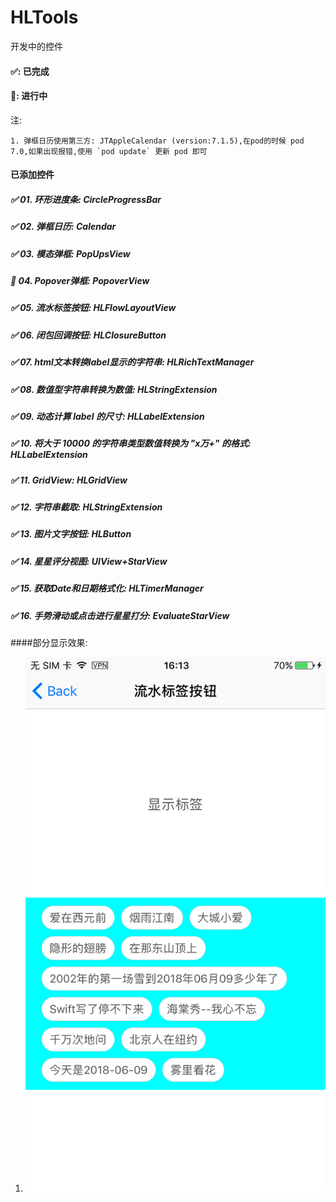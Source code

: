 # HLTools
开发中的控件


#### ✅: 已完成
#### 🐂: 进行中



注:
```
1. 弹框日历使用第三方: JTAppleCalendar (version:7.1.5),在pod的时候 pod 7.0,如果出现报错,使用 `pod update` 更新 pod 即可
```


#### 已添加控件
##### ✅ 01. 环形进度条: CircleProgressBar
##### ✅ 02. 弹框日历: Calendar
##### ✅ 03. 模态弹框: PopUpsView
##### 🐂 04. Popover弹框: PopoverView
##### ✅ 05. 流水标签按钮: HLFlowLayoutView
##### ✅ 06. 闭包回调按钮: HLClosureButton
##### ✅ 07. html文本转换label显示的字符串: HLRichTextManager
##### ✅ 08. 数值型字符串转换为数值: HLStringExtension
##### ✅ 09. 动态计算 label 的尺寸: HLLabelExtension
##### ✅ 10. 将大于 10000 的字符串类型数值转换为 "x万+" 的格式: HLLabelExtension
##### ✅ 11. GridView: HLGridView
##### ✅ 12. 字符串截取: HLStringExtension
##### ✅ 13. 图片文字按钮: HLButton
##### ✅ 14. 星星评分视图: UIView+StarView
##### ✅ 15. 获取Date和日期格式化: HLTimerManager
##### ✅ 16. 手势滑动或点击进行星星打分: EvaluateStarView



####部分显示效果:
1. ![FlowlayoutButton](https://github.com/cellgit/HLTools/blob/master/Photos/FlowlayoutButton.PNG)


